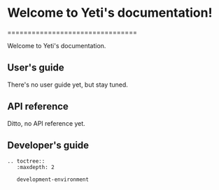 # Welcome to Yeti's documentation!
================================

Welcome to Yeti's documentation.

## User's guide

There's no user guide yet, but stay tuned.


## API reference

Ditto, no API reference yet.


## Developer's guide

```eval_rst
.. toctree::
   :maxdepth: 2

   development-environment
```
